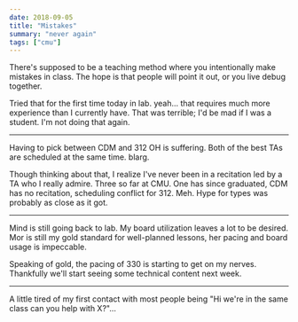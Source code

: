 ```yaml
---
date: 2018-09-05
title: "Mistakes"
summary: "never again"
tags: ["cmu"]
---
```


There's supposed to be a teaching method where you intentionally make mistakes in class. The hope is that people will point it out, or you live debug together.

Tried that for the first time today in lab. yeah... that requires much more experience than I currently have. That was terrible; I'd be mad if I was a student. I'm not doing that again.

---

Having to pick between CDM and 312 OH is suffering. Both of the best TAs are scheduled at the same time. blarg.

Though thinking about that, I realize I've never been in a recitation led by a TA who I really admire. Three so far at CMU. One has since graduated, CDM has no recitation, scheduling conflict for 312. Meh. Hype for types was probably as close as it got.

---

Mind is still going back to lab. My board utilization leaves a lot to be desired. Mor is still my gold standard for well-planned lessons, her pacing and board usage is impeccable.

Speaking of gold, the pacing of 330 is starting to get on my nerves. Thankfully we'll start seeing some technical content next week.

---

A little tired of my first contact with most people being "Hi we're in the same class can you help with X?"...
